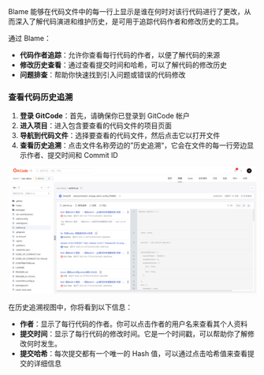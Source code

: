 
Blame 能够在代码文件中的每一行上显示是谁在何时对该行代码进行了更改，从而深入了解代码演进和维护历史，是可用于追踪代码作者和修改历史的工具。

通过 Blame：

- **代码作者追踪**：允许你查看每行代码的作者，以便了解代码的来源
- **修改历史查看**：通过查看提交时间和哈希，可以了解代码的修改历史
- **问题排查**：帮助你快速找到引入问题或错误的代码修改

### 查看代码历史追溯

1. **登录 GitCode**：首先，请确保你已登录到 GitCode 帐户
2. **进入项目**：进入包含要查看的代码文件的项目页面
3. **导航到代码文件**：选择要查看的代码文件，然后点击它以打开文件
4. **查看历史追溯**：点击文件名称旁边的”历史追溯“，它会在文件的每一行旁边显示作者、提交时间和 Commit ID

![历史追溯](../images/blame.png)

在历史追溯视图中，你将看到以下信息：

- **作者**：显示了每行代码的作者。你可以点击作者的用户名来查看其个人资料
- **提交时间**：显示了每行代码的修改时间。它是一个时间戳，可以帮助你了解修改何时发生。
- **提交哈希**：每次提交都有一个唯一的 Hash 值，可以通过点击哈希值来查看提交的详细信息